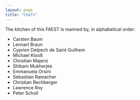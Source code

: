 ```yaml
---
layout: page
title: "Chefs"
---
```


The kitchen of this FAEST is manned by, in alphabetical order:

- Carsten Baum
- Lennart Braun
- Cyprien Delpech de Saint Guilhem
- Michael Klooß
- Christian Majenz
- Shibam Mukherjee
- Emmanuela Orsini
- Sebastian Ramacher
- Christian Rechberger
- Lawrence Roy
- Peter Scholl
